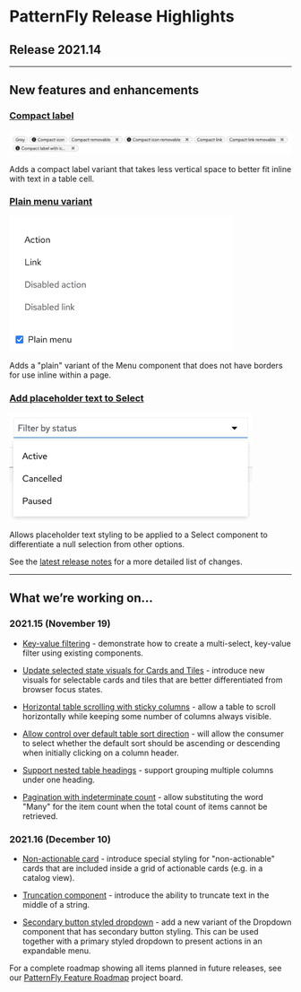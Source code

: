 # PatternFly Release Highlights
## Release 2021.14
----------------------------------------------------------
## New features and enhancements

### [Compact label](https://staging.patternfly.org/v4/components/label#compact)

![compact labels](./img/compact-label.png)

Adds a compact label variant that takes less vertical space to better fit inline with text in a table cell.

### [Plain menu variant](https://staging.patternfly.org/v4/components/menu)

![plain menu](./img/plain-menu.png)

Adds a "plain" variant of the Menu component that does not have borders for use inline within a page.

### [Add placeholder text to Select](https://staging.patternfly.org/v4/components/select#with-a-style-applied-to-the-placeholder-text)

![select with placeholder text](./img/select-with-placeholder.png)

Allows placeholder text styling to be applied to a Select component to differentiate a null selection from other options.


See the [latest release notes](https://www.patternfly.org/v4/developer-resources/release-notes) for a more detailed list of changes.

-----------------------------------------------------------------------------

## What we’re working on...

### 2021.15 (November 19)

* [Key-value filtering](https://github.com/patternfly/patternfly-react/issues/6393) - demonstrate how to create a multi-select, key-value filter using existing components.

* [Update selected state visuals for Cards and Tiles](https://github.com/patternfly/patternfly-react/issues/6465) - introduce new visuals for selectable cards and tiles that are better differentiated from browser focus states.

* [Horizontal table scrolling with sticky columns](https://github.com/patternfly/patternfly-react/issues/6163) - allow a table to scroll horizontally while keeping some number of columns always visible.

* [Allow control over default table sort direction](https://github.com/patternfly/patternfly-react/issues/5329) - will allow the consumer to select whether the default sort should be ascending or descending when initially clicking on a column header.

* [Support nested table headings](https://github.com/patternfly/patternfly-react/issues/6463) - support grouping multiple columns under one heading.

* [Pagination with indeterminate count](https://github.com/patternfly/patternfly-react/issues/6497) - allow substituting the word "Many" for the item count when the total count of items cannot be retrieved.

### 2021.16 (December 10)

* [Non-actionable card](https://github.com/patternfly/patternfly/issues/4359) - introduce special styling for "non-actionable" cards that are included inside a grid of actionable cards (e.g. in a catalog view).

* [Truncation component](https://github.com/patternfly/patternfly/issues/4129) - introduce the ability to truncate text in the middle of a string.

* [Secondary button styled dropdown](https://github.com/patternfly/patternfly/issues/4434) - add a new variant of the Dropdown component that has secondary button styling. This can be used together with a primary styled dropdown to present actions in an expandable menu.


For a complete roadmap showing all items planned in future releases, see our [PatternFly Feature Roadmap](https://github.com/orgs/patternfly/projects/4?fullscreen=true) project board.
